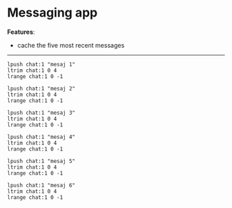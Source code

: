 # Messaging app 

**Features**:
- cache the five most recent messages 

---


```
lpush chat:1 "mesaj 1"
ltrim chat:1 0 4
lrange chat:1 0 -1

lpush chat:1 "mesaj 2"
ltrim chat:1 0 4
lrange chat:1 0 -1

lpush chat:1 "mesaj 3"
ltrim chat:1 0 4
lrange chat:1 0 -1

lpush chat:1 "mesaj 4"
ltrim chat:1 0 4
lrange chat:1 0 -1

lpush chat:1 "mesaj 5"
ltrim chat:1 0 4
lrange chat:1 0 -1

lpush chat:1 "mesaj 6"
ltrim chat:1 0 4
lrange chat:1 0 -1
```
